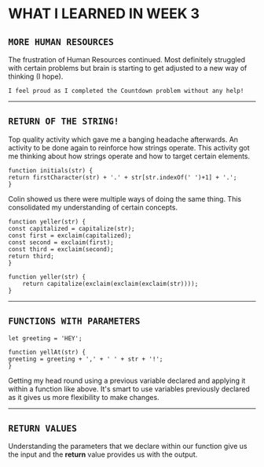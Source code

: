 # **WHAT I LEARNED IN  WEEK 3** 


## `MORE HUMAN RESOURCES`

The frustration of Human Resources continued. Most definitely struggled with certain problems but brain is starting to get adjusted to a new way of thinking (I hope). 

    I feel proud as I completed the Countdown problem without any help!

___

## `RETURN OF THE STRING!`

Top quality activity which gave me a banging headache afterwards. An activity to be done again to reinforce how strings operate. This activity got me thinking about how strings operate and how to target certain elements. 

    function initials(str) {
    return firstCharacter(str) + '.' + str[str.indexOf(' ')+1] + '.';
    }

Colin showed us there were multiple ways of doing the same thing. This consolidated my understanding of certain concepts. 

    function yeller(str) {
    const capitalized = capitalize(str);
    const first = exclaim(capitalized);
    const second = exclaim(first);
    const third = exclaim(second);
    return third;
    }

    function yeller(str) {
        return capitalize(exclaim(exclaim(exclaim(str))));
    }

___

## `FUNCTIONS WITH PARAMETERS`

    let greeting = 'HEY';

    function yellAt(str) {
    greeting = greeting + ',' + ' ' + str + '!';
    }

Getting my head round using a previous variable declared and applying it within a function like above. It's smart to use variables previously declared as it gives us more flexibility to make changes. 

___

## `RETURN VALUES`

Understanding the parameters that we declare within our function give us the input and the **return** value provides us with the output. 










